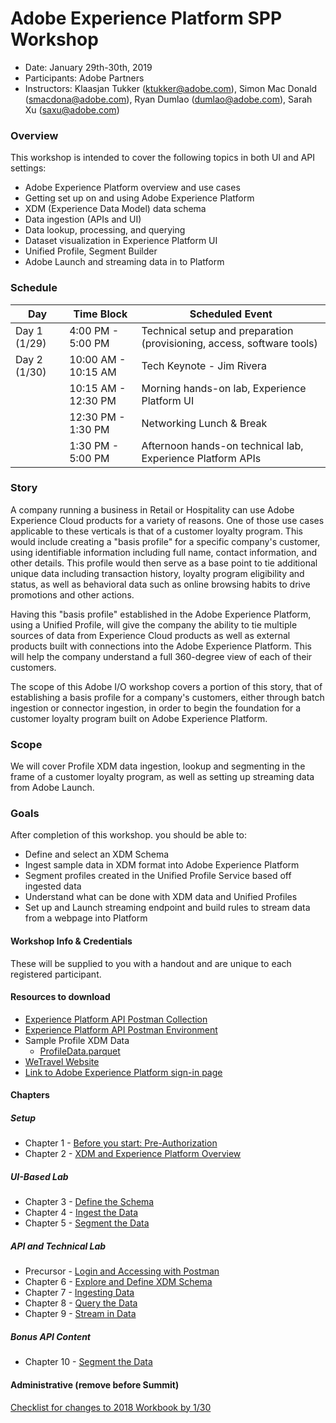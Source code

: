 # Adobe Experience Platform SPP Workshop

- Date: January 29th-30th, 2019
- Participants: Adobe Partners
- Instructors: Klaasjan Tukker (ktukker@adobe.com), Simon Mac Donald (smacdona@adobe.com), Ryan Dumlao (dumlao@adobe.com), Sarah Xu (saxu@adobe.com)

### Overview

This workshop is intended to cover the following topics in both UI and API settings:

- Adobe Experience Platform overview and use cases
- Getting set up on and using Adobe Experience Platform
- XDM (Experience Data Model) data schema
- Data ingestion (APIs and UI)
- Data lookup, processing, and querying
- Dataset visualization in Experience Platform UI
- Unified Profile, Segment Builder
- Adobe Launch and streaming data in to Platform

### Schedule

|Day|Time Block|Scheduled Event|
|---|----------|-----|
|Day 1 (1/29)|4:00 PM - 5:00 PM|Technical setup and preparation (provisioning, access, software tools)|
|Day 2 (1/30)|10:00 AM - 10:15 AM|Tech Keynote - Jim Rivera|
||10:15 AM - 12:30 PM|Morning hands-on lab, Experience Platform UI|
||12:30 PM - 1:30 PM|Networking Lunch & Break|
||1:30 PM - 5:00 PM|Afternoon hands-on technical lab, Experience Platform APIs|

### Story

A company running a business in Retail or Hospitality can use Adobe Experience Cloud products for a variety of reasons. One of those use cases applicable to these verticals is that of a customer loyalty program. This would include creating a "basis profile" for a specific company's customer, using identifiable information including full name, contact information, and other details. This profile would then serve as a base point to tie additional unique data including transaction history, loyalty program eligibility and status, as well as behavioral data such as online browsing habits to drive promotions and other actions.

Having this "basis profile" established in the Adobe Experience Platform, using a Unified Profile, will give the company the ability to tie multiple sources of data from Experience Cloud products as well as external products built with connections into the Adobe Experience Platform. This will help the company understand a full 360-degree view of each of their customers.

The scope of this Adobe I/O workshop covers a portion of this story, that of establishing a basis profile for a company's customers, either through batch ingestion or connector ingestion, in order to begin the foundation for a customer loyalty program built on Adobe Experience Platform.

### Scope

We will cover Profile XDM data ingestion, lookup and segmenting in the frame of a customer loyalty program, as well as setting up streaming data from Adobe Launch.

### Goals

After completion of this workshop. you should be able to:

- Define and select an XDM Schema
- Ingest sample data in XDM format into Adobe Experience Platform
- Segment profiles created in the Unified Profile Service based off ingested data
- Understand what can be done with XDM data and Unified Profiles
- Set up and Launch streaming endpoint and build rules to stream data from a webpage into Platform

#### Workshop Info & Credentials

These will be supplied to you with a handout and are unique to each registered participant.

#### Resources to download

- [Experience Platform API Postman Collection](postman/PlatformSupport.postman_collection.json)
- [Experience Platform API Postman Environment](postman/PlatformSupport.postman_environment.json)
- Sample Profile XDM Data
  - [ProfileData.parquet](data/ProfileDataSample.parquet)
- [WeTravel Website](data/WeTravel-local.zip)
- [Link to Adobe Experience Platform sign-in page](https://platform.adobe.com)

#### Chapters

##### Setup

- Chapter 1 - [Before you start: Pre-Authorization](chapters/chapter-1.md)
- Chapter 2 - [XDM and Experience Platform Overview](chapters/chapter-2.md)

##### UI-Based Lab

- Chapter 3 - [Define the Schema](chapters/chapter-3.md)
- Chapter 4 - [Ingest the Data](chapters/chapter-4.md)
- Chapter 5 - [Segment the Data](chapters/chapter-5.md)

##### API and Technical Lab

- Precursor - [Login and Accessing with Postman](chapters/chapter-6-precursor.md)
- Chapter 6 - [Explore and Define XDM Schema](chapters/chapter-6.md)
- Chapter 7 - [Ingesting Data](chapters/chapter-7.md)
- Chapter 8 - [Query the Data](chapters/chapter-8.md)
- Chapter 9 - [Stream in Data](chapters/chapter-9.md)

##### Bonus API Content

- Chapter 10 - [Segment the Data](chapters/chapter-10.md)

#### Administrative (remove before Summit)

[Checklist for changes to 2018 Workbook by 1/30](new-layout.md)
